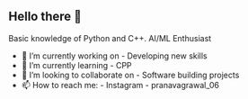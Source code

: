 ## Hello there 👋

Basic knowledge of Python and C++. 
AI/ML Enthusiast

- 🔭 I’m currently working on - Developing new skills 
- 🌱 I’m currently learning - CPP
- 👯 I’m looking to collaborate on - Software building projects
- 📫 How to reach me: - Instagram - pranavagrawal_06

